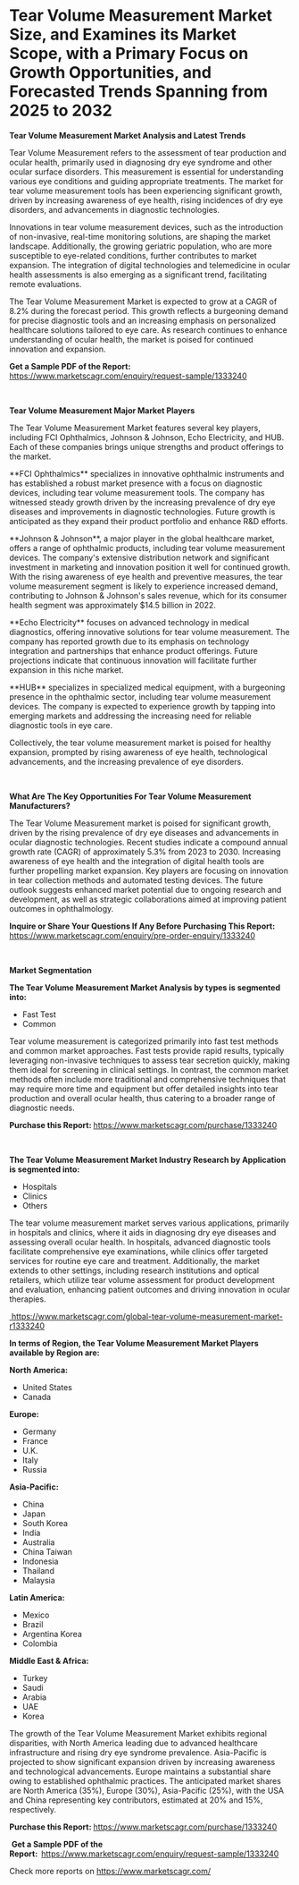 <p><h1>Tear Volume Measurement Market Size, and Examines its Market Scope, with a Primary Focus on Growth Opportunities, and Forecasted Trends Spanning from 2025 to 2032</h1></p><p><strong>Tear Volume Measurement Market Analysis and Latest Trends</strong></p>
<p><p>Tear Volume Measurement refers to the assessment of tear production and ocular health, primarily used in diagnosing dry eye syndrome and other ocular surface disorders. This measurement is essential for understanding various eye conditions and guiding appropriate treatments. The market for tear volume measurement tools has been experiencing significant growth, driven by increasing awareness of eye health, rising incidences of dry eye disorders, and advancements in diagnostic technologies.</p><p>Innovations in tear volume measurement devices, such as the introduction of non-invasive, real-time monitoring solutions, are shaping the market landscape. Additionally, the growing geriatric population, who are more susceptible to eye-related conditions, further contributes to market expansion. The integration of digital technologies and telemedicine in ocular health assessments is also emerging as a significant trend, facilitating remote evaluations.</p><p>The Tear Volume Measurement Market is expected to grow at a CAGR of 8.2% during the forecast period. This growth reflects a burgeoning demand for precise diagnostic tools and an increasing emphasis on personalized healthcare solutions tailored to eye care. As research continues to enhance understanding of ocular health, the market is poised for continued innovation and expansion.</p></p>
<p><strong>Get a Sample PDF of the Report:&nbsp;</strong> <a href="https://www.marketscagr.com/enquiry/request-sample/1333240?utm_campaign=3117&utm_medium=2&utm_source=Github&utm_content=ia&utm_term=24032025&utm_id=tear-volume-measurement">https://www.marketscagr.com/enquiry/request-sample/1333240</a></p>
<p>&nbsp;</p>
<p><strong>Tear Volume Measurement Major Market Players</strong></p>
<p><p>The Tear Volume Measurement Market features several key players, including FCI Ophthalmics, Johnson & Johnson, Echo Electricity, and HUB. Each of these companies brings unique strengths and product offerings to the market.</p><p>**FCI Ophthalmics** specializes in innovative ophthalmic instruments and has established a robust market presence with a focus on diagnostic devices, including tear volume measurement tools. The company has witnessed steady growth driven by the increasing prevalence of dry eye diseases and improvements in diagnostic technologies. Future growth is anticipated as they expand their product portfolio and enhance R&D efforts.</p><p>**Johnson & Johnson**, a major player in the global healthcare market, offers a range of ophthalmic products, including tear volume measurement devices. The company's extensive distribution network and significant investment in marketing and innovation position it well for continued growth. With the rising awareness of eye health and preventive measures, the tear volume measurement segment is likely to experience increased demand, contributing to Johnson & Johnson's sales revenue, which for its consumer health segment was approximately $14.5 billion in 2022.</p><p>**Echo Electricity** focuses on advanced technology in medical diagnostics, offering innovative solutions for tear volume measurement. The company has reported growth due to its emphasis on technology integration and partnerships that enhance product offerings. Future projections indicate that continuous innovation will facilitate further expansion in this niche market.</p><p>**HUB** specializes in specialized medical equipment, with a burgeoning presence in the ophthalmic sector, including tear volume measurement devices. The company is expected to experience growth by tapping into emerging markets and addressing the increasing need for reliable diagnostic tools in eye care.</p><p>Collectively, the tear volume measurement market is poised for healthy expansion, prompted by rising awareness of eye health, technological advancements, and the increasing prevalence of eye disorders.</p></p>
<p>&nbsp;</p>
<p><strong>What Are The Key Opportunities For Tear Volume Measurement Manufacturers?</strong></p>
<p><p>The Tear Volume Measurement market is poised for significant growth, driven by the rising prevalence of dry eye diseases and advancements in ocular diagnostic technologies. Recent studies indicate a compound annual growth rate (CAGR) of approximately 5.3% from 2023 to 2030. Increasing awareness of eye health and the integration of digital health tools are further propelling market expansion. Key players are focusing on innovation in tear collection methods and automated testing devices. The future outlook suggests enhanced market potential due to ongoing research and development, as well as strategic collaborations aimed at improving patient outcomes in ophthalmology.</p></p>
<p><strong>Inquire or Share Your Questions If Any Before Purchasing This Report:</strong> <a href="https://www.marketscagr.com/enquiry/pre-order-enquiry/1333240?utm_campaign=3117&utm_medium=2&utm_source=Github&utm_content=ia&utm_term=24032025&utm_id=tear-volume-measurement">https://www.marketscagr.com/enquiry/pre-order-enquiry/1333240</a></p>
<p>&nbsp;</p>
<p><strong>Market Segmentation</strong></p>
<p><strong>The Tear Volume Measurement Market Analysis by types is segmented into:</strong></p>
<p><ul><li>Fast Test</li><li>Common</li></ul></p>
<p><p>Tear volume measurement is categorized primarily into fast test methods and common market approaches. Fast tests provide rapid results, typically leveraging non-invasive techniques to assess tear secretion quickly, making them ideal for screening in clinical settings. In contrast, the common market methods often include more traditional and comprehensive techniques that may require more time and equipment but offer detailed insights into tear production and overall ocular health, thus catering to a broader range of diagnostic needs.</p></p>
<p><strong>Purchase this Report:&nbsp;</strong><a href="https://www.marketscagr.com/purchase/1333240?utm_campaign=3117&utm_medium=2&utm_source=Github&utm_content=ia&utm_term=24032025&utm_id=tear-volume-measurement">https://www.marketscagr.com/purchase/1333240</a></p>
<p>&nbsp;</p>
<p><strong>The Tear Volume Measurement Market Industry Research by Application is segmented into:</strong></p>
<p><ul><li>Hospitals</li><li>Clinics</li><li>Others</li></ul></p>
<p><p>The tear volume measurement market serves various applications, primarily in hospitals and clinics, where it aids in diagnosing dry eye diseases and assessing overall ocular health. In hospitals, advanced diagnostic tools facilitate comprehensive eye examinations, while clinics offer targeted services for routine eye care and treatment. Additionally, the market extends to other settings, including research institutions and optical retailers, which utilize tear volume assessment for product development and evaluation, enhancing patient outcomes and driving innovation in ocular therapies.</p></p>
<p><a href="https://www.marketscagr.com/global-tear-volume-measurement-market-r1333240?utm_campaign=3117&utm_medium=2&utm_source=Github&utm_content=ia&utm_term=24032025&utm_id=tear-volume-measurement">&nbsp;https://www.marketscagr.com/global-tear-volume-measurement-market-r1333240</a></p>
<p><strong>In terms of Region, the Tear Volume Measurement Market Players available by Region are:</strong></p>
<p>
    <p> <strong> North America: </strong>
        <ul>
            <li>United States</li>
            <li>Canada</li>
        </ul>
        </p> 
    <p> <strong> Europe: </strong>
        <ul>
            <li>Germany</li>
            <li>France</li>
            <li>U.K.</li>
            <li>Italy</li>
            <li>Russia</li>
        </ul>
        </p> 
    <p> <strong> Asia-Pacific: </strong>
        <ul>
            <li>China</li>
            <li>Japan</li>
            <li>South Korea</li>
            <li>India</li>
            <li>Australia</li>
            <li>China Taiwan</li>
            <li>Indonesia</li>
            <li>Thailand</li>
            <li>Malaysia</li>
        </ul>
        </p> 
    <p> <strong> Latin America: </strong>
        <ul>
            <li>Mexico</li>
            <li>Brazil</li>
            <li>Argentina Korea</li>
            <li>Colombia</li>
        </ul>
        </p> 
    <p> <strong> Middle East & Africa: </strong>
        <ul>
            <li>Turkey</li>
            <li>Saudi</li>
            <li>Arabia</li>
            <li>UAE</li>
            <li>Korea</li>
        </ul>
    </p>
    </p>
<p><p>The growth of the Tear Volume Measurement Market exhibits regional disparities, with North America leading due to advanced healthcare infrastructure and rising dry eye syndrome prevalence. Asia-Pacific is projected to show significant expansion driven by increasing awareness and technological advancements. Europe maintains a substantial share owing to established ophthalmic practices. The anticipated market shares are North America (35%), Europe (30%), Asia-Pacific (25%), with the USA and China representing key contributors, estimated at 20% and 15%, respectively.</p></p>
<p><strong>Purchase this Report: </strong><a href="https://www.marketscagr.com/purchase/1333240?utm_campaign=3117&utm_medium=2&utm_source=Github&utm_content=ia&utm_term=24032025&utm_id=tear-volume-measurement">https://www.marketscagr.com/purchase/1333240</a></p>
<p>&nbsp;<strong>Get a Sample PDF of the Report:&nbsp;&nbsp;</strong><a href="https://www.marketscagr.com/enquiry/request-sample/1333240?utm_campaign=3117&utm_medium=2&utm_source=Github&utm_content=ia&utm_term=24032025&utm_id=tear-volume-measurement">https://www.marketscagr.com/enquiry/request-sample/1333240</a></p>
<p><strong></strong></p>
<p>Check more reports on <a href="https://www.marketscagr.com/?utm_campaign=3117&utm_medium=2&utm_source=Github&utm_content=ia&utm_term=24032025&utm_id=tear-volume-measurement">https://www.marketscagr.com/</a></p>